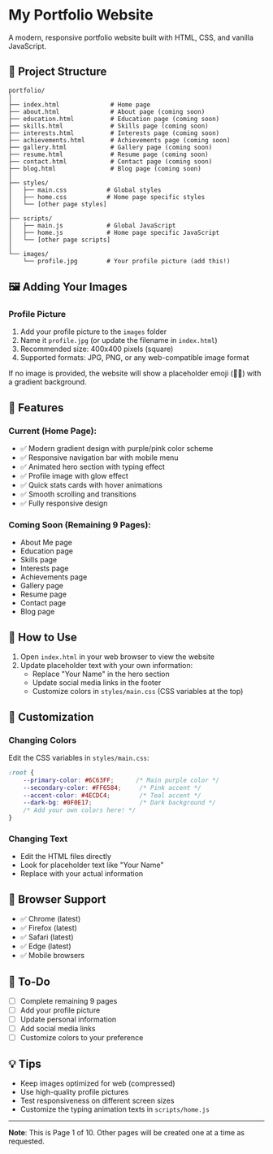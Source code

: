 # My Portfolio Website

A modern, responsive portfolio website built with HTML, CSS, and vanilla JavaScript.

## 📁 Project Structure

```
portfolio/
│
├── index.html              # Home page
├── about.html              # About page (coming soon)
├── education.html          # Education page (coming soon)
├── skills.html             # Skills page (coming soon)
├── interests.html          # Interests page (coming soon)
├── achievements.html       # Achievements page (coming soon)
├── gallery.html            # Gallery page (coming soon)
├── resume.html             # Resume page (coming soon)
├── contact.html            # Contact page (coming soon)
├── blog.html               # Blog page (coming soon)
│
├── styles/
│   ├── main.css           # Global styles
│   ├── home.css           # Home page specific styles
│   └── [other page styles]
│
├── scripts/
│   ├── main.js            # Global JavaScript
│   ├── home.js            # Home page specific JavaScript
│   └── [other page scripts]
│
└── images/
    └── profile.jpg        # Your profile picture (add this!)
```

## 🖼️ Adding Your Images

### Profile Picture
1. Add your profile picture to the `images` folder
2. Name it `profile.jpg` (or update the filename in `index.html`)
3. Recommended size: 400x400 pixels (square)
4. Supported formats: JPG, PNG, or any web-compatible image format

If no image is provided, the website will show a placeholder emoji (👨‍💻) with a gradient background.

## 🎨 Features

### Current (Home Page):
- ✅ Modern gradient design with purple/pink color scheme
- ✅ Responsive navigation bar with mobile menu
- ✅ Animated hero section with typing effect
- ✅ Profile image with glow effect
- ✅ Quick stats cards with hover animations
- ✅ Smooth scrolling and transitions
- ✅ Fully responsive design

### Coming Soon (Remaining 9 Pages):
- About Me page
- Education page
- Skills page
- Interests page
- Achievements page
- Gallery page
- Resume page
- Contact page
- Blog page

## 🚀 How to Use

1. Open `index.html` in your web browser to view the website
2. Update placeholder text with your own information:
   - Replace "Your Name" in the hero section
   - Update social media links in the footer
   - Customize colors in `styles/main.css` (CSS variables at the top)

## 🎨 Customization

### Changing Colors
Edit the CSS variables in `styles/main.css`:

```css
:root {
    --primary-color: #6C63FF;      /* Main purple color */
    --secondary-color: #FF6584;     /* Pink accent */
    --accent-color: #4ECDC4;        /* Teal accent */
    --dark-bg: #0F0E17;             /* Dark background */
    /* Add your own colors here! */
}
```

### Changing Text
- Edit the HTML files directly
- Look for placeholder text like "Your Name"
- Replace with your actual information

## 📱 Browser Support

- ✅ Chrome (latest)
- ✅ Firefox (latest)
- ✅ Safari (latest)
- ✅ Edge (latest)
- ✅ Mobile browsers

## 📝 To-Do

- [ ] Complete remaining 9 pages
- [ ] Add your profile picture
- [ ] Update personal information
- [ ] Add social media links
- [ ] Customize colors to your preference

## 💡 Tips

- Keep images optimized for web (compressed)
- Use high-quality profile pictures
- Test responsiveness on different screen sizes
- Customize the typing animation texts in `scripts/home.js`

---

**Note**: This is Page 1 of 10. Other pages will be created one at a time as requested.
